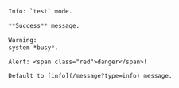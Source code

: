 ``` alert info
Info: `test` mode.
```

``` alert success
**Success** message.
```

``` alert warning
Warning:
system *busy*.
```

``` alert danger
Alert: <span class="red">danger</span>!
```

``` alert
Default to [info](/message?type=info) message.
```
